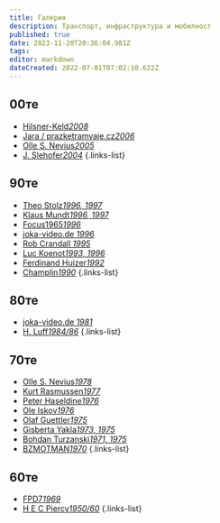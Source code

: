 ```yaml
---
title: Галерия
description: Транспорт, инфраструктура и мобилност
published: true
date: 2023-11-20T20:36:04.981Z
tags: 
editor: markdown
dateCreated: 2022-07-01T07:02:10.622Z
---
```


## 00те
- [Hilsner-Keld*2008*](/gallery/hilsner-keld)
- [Jara / prazketramvaje.cz*2006*](/gallery/jara-prazsketramvaje)
- [Olle S. Nevius*2005*](/gallery/olle-s-nevius-2005)
- [J. Slehofer*2004*](/gallery/j-slehofer)
{.links-list}

## 90те
- [Theo Stolz*1996, 1997*](/gallery/theo-stolz)
- [Klaus Mundt*1996, 1997*](/gallery/klaus-mundt)
- [Focus1965*1996*](/gallery/focus-1965)
- [joka-video.de *1996*](/gallery/joka-video-de-1996)
- [Rob Crandall *1995*](/gallery/rob-crandall)
- [Luc Koenot*1993, 1996*](/gallery/luc-koenot)
- [Ferdinand Huizer*1992*](/gallery/ferdinand-huizer)
- [Champlin*1990*](/gallery/champlin)
{.links-list}

## 80те
- [joka-video.de *1981*](/gallery/joka-video-de-1981)
- [H. Luff*1984/86*](/gallery/h-luff)
{.links-list}


## 70те
- [Olle S. Nevius*1978*](/gallery/olle-s-nevius-1978)
- [Kurt Rasmussen*1977*](/gallery/kurt-rasmussen)
- [Peter Haseldine*1976*](/gallery/peter-haseldine)
- [Ole Iskov*1976*](/gallery/ole-iskov)
- [Olaf Guettler*1975*](/gallery/olaf-guettler)
- [Gisberta Yakla*1973, 1975*](/gallery/gisberta-yakla)
- [Bohdan Turzanski*1971, 1975*](/gallery/bohdan-turzanski)
- [BZMOTMAN*1970*](/gallery/bzmotman)
{.links-list}

## 60те
- [FPD7*1969*](/gallery/fpd7)
- [H E C Piercy*1950/60*](/gallery/hec-piercy)
{.links-list}
